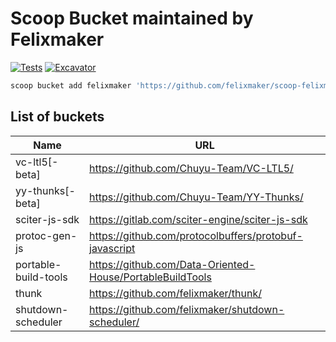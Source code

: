 # Scoop Bucket maintained by Felixmaker

[![Tests](https://github.com/felixmaker/scoop-felixmaker/actions/workflows/ci.yml/badge.svg)](https://github.com/felixmaker/scoop-felixmaker/actions/workflows/ci.yml) [![Excavator](https://github.com/felixmaker/scoop-felixmaker/actions/workflows/excavator.yml/badge.svg)](https://github.com/felixmaker/scoop-felixmaker/actions/workflows/excavator.yml)

```ps1
scoop bucket add felixmaker 'https://github.com/felixmaker/scoop-felixmaker'
```

## List of buckets

| Name                 | URL                                                       |
|----------------------|-----------------------------------------------------------|
| vc-ltl5[-beta]       | https://github.com/Chuyu-Team/VC-LTL5/                    |
| yy-thunks[-beta]     | https://github.com/Chuyu-Team/YY-Thunks/                  |
| sciter-js-sdk        | https://gitlab.com/sciter-engine/sciter-js-sdk            |
| protoc-gen-js        | https://github.com/protocolbuffers/protobuf-javascript    |
| portable-build-tools | https://github.com/Data-Oriented-House/PortableBuildTools |
| thunk                | https://github.com/felixmaker/thunk/                      |
| shutdown-scheduler   | https://github.com/felixmaker/shutdown-scheduler/         |

